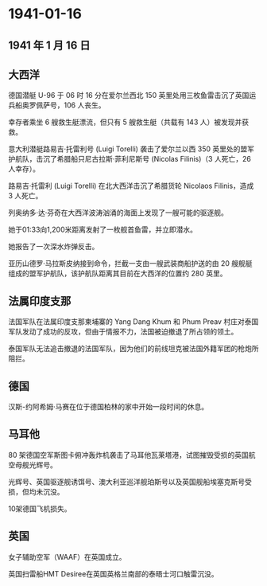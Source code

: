 # 1941-01-16

## 1941 年 1 月 16 日

## 大西洋

德国潜艇 U-96 于 06 时 16 分在爱尔兰西北 150
英里处用三枚鱼雷击沉了英国运兵船奥罗佩萨号，106 人丧生。

幸存者乘坐 6 艘救生艇漂流，但只有 5 艘救生艇（共载有 143
人）被发现并获救。

意大利潜艇路易吉·托雷利号 (Luigi Torelli) 袭击了爱尔兰以西 350
英里处的盟军护航队，击沉了希腊船只尼古拉斯·菲利尼斯号 (Nicolas
Filinis)（3 人死亡，26 人幸存）。

路易吉·托雷利 (Luigi Torelli) 在北大西洋击沉了希腊货轮 Nicolaos
Filinis，造成 3 人死亡。

列奥纳多·达·芬奇在大西洋波涛汹涌的海面上发现了一艘可能的驱逐舰。

她于01:33向1,200米距离发射了一枚舰首鱼雷，并立即潜水。

她报告了一次深水炸弹反击。

亚历山德罗·马拉斯皮纳接到命令，拦截一支由一艘武装商船护送的由 20
艘舰艇组成的盟军护航队，该护航队距离其目前在大西洋的位置约 280 英里。

## 法属印度支那

法国军队在法属印度支那柬埔寨的 Yang Dang Khum 和 Phum Preav
村庄对泰国军队发动了成功的反攻，但由于情报不力，法国被迫撤退了所占领的领土。

泰国军队无法追击撤退的法国军队，因为他们的前线坦克被法国外籍军团的枪炮所阻拦。

## 德国

汉斯-约阿希姆·马赛在位于德国柏林的家中开始一段时间的休息。

## 马耳他

80
架德国空军斯图卡俯冲轰炸机袭击了马耳他瓦莱塔港，试图摧毁受损的英国航空母舰光辉号。

光辉号、英国驱逐舰诱饵号、澳大利亚巡洋舰珀斯号以及英国舰船埃塞克斯号受损，但均未沉没。

10架德国飞机损失。

## 英国

女子辅助空军（WAAF）在英国成立。

英国扫雷船HMT Desiree在英国英格兰南部的泰晤士河口触雷沉没。


